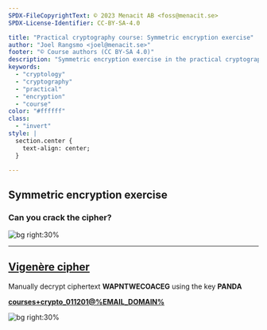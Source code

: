 ```yaml
---
SPDX-FileCopyrightText: © 2023 Menacit AB <foss@menacit.se>
SPDX-License-Identifier: CC-BY-SA-4.0

title: "Practical cryptography course: Symmetric encryption exercise"
author: "Joel Rangsmo <joel@menacit.se>"
footer: "© Course authors (CC BY-SA 4.0)"
description: "Symmetric encryption exercise in the practical cryptography course"
keywords:
  - "cryptology"
  - "cryptography"
  - "practical"
  - "encryption"
  - "course"
color: "#ffffff"
class:
  - "invert"
style: |
  section.center {
    text-align: center;
  }

---
```

<!-- _footer: "%ATTRIBUTION_PREFIX% Jan Hrdina (CC BY-SA 2.0)" -->
## Symmetric encryption exercise
### Can you crack the cipher?

![bg right:30%](images/12-optics.jpg)

---
<!-- _footer: "%ATTRIBUTION_PREFIX% Jan Hrdina (CC BY-SA 2.0)" -->
## [Vigenère cipher](https://en.wikipedia.org/wiki/Vigen%C3%A8re_cipher)
Manually decrypt ciphertext **WAPNTWECOACEG**
using the key **PANDA**
  
**[courses+crypto_011201@%EMAIL_DOMAIN%](mailto:courses+crypto_011201@%EMAIL_DOMAIN%)**

![bg right:30%](images/12-optics.jpg)
